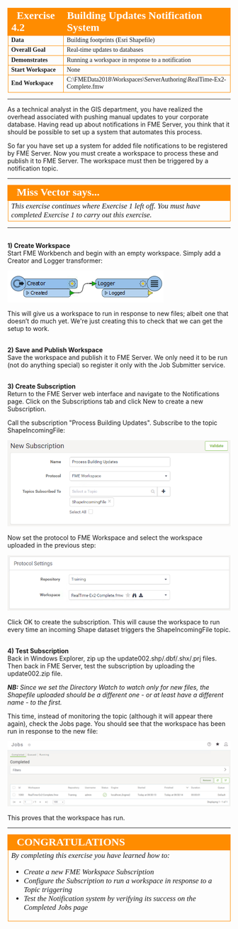 <!--Instructor Notes-->

<!--Exercise Section-->


<table style="border-spacing: 0px;border-collapse: collapse;font-family:serif">
<tr>
<td width=25% style="vertical-align:middle;background-color:darkorange;border: 2px solid darkorange">
<i class="fa fa-cogs fa-lg fa-pull-left fa-fw" style="color:white;padding-right: 12px;vertical-align:text-top"></i>
<span style="color:white;font-size:x-large;font-weight: bold">Exercise 4.2</span>
</td>
<td style="border: 2px solid darkorange;background-color:darkorange;color:white">
<span style="color:white;font-size:x-large;font-weight: bold">Building Updates Notification System</span>
</td>
</tr>

<tr>
<td style="border: 1px solid darkorange; font-weight: bold">Data</td>
<td style="border: 1px solid darkorange">Building footprints (Esri Shapefile)</td>
</tr>

<tr>
<td style="border: 1px solid darkorange; font-weight: bold">Overall Goal</td>
<td style="border: 1px solid darkorange">Real-time updates to databases</td>
</tr>

<tr>
<td style="border: 1px solid darkorange; font-weight: bold">Demonstrates</td>
<td style="border: 1px solid darkorange">Running a workspace in response to a notification</td>
</tr>

<tr>
<td style="border: 1px solid darkorange; font-weight: bold">Start Workspace</td>
<td style="border: 1px solid darkorange">None</td>
</tr>

<tr>
<td style="border: 1px solid darkorange; font-weight: bold">End Workspace</td>
<td style="border: 1px solid darkorange">C:\FMEData2018\Workspaces\ServerAuthoring\RealTime-Ex2-Complete.fmw</td>
</tr>

</table>

---

As a technical analyst in the GIS department, you have realized the overhead associated with pushing manual updates to your corporate database. Having read up about notifications in FME Server, you think that it should be possible to set up a system that automates this process.

So far you have set up a system for added file notifications to be registered by FME Server. Now you must create a workspace to process these and publish it to FME Server. The workspace must then be triggered by a notification topic.

---

<!--Person X Says Section-->

<table style="border-spacing: 0px">
<tr>
<td style="vertical-align:middle;background-color:darkorange;border: 2px solid darkorange">
<i class="fa fa-quote-left fa-lg fa-pull-left fa-fw" style="color:white;padding-right: 12px;vertical-align:text-top"></i>
<span style="color:white;font-size:x-large;font-weight: bold;font-family:serif">Miss Vector says...</span>
</td>
</tr>

<tr>
<td style="border: 1px solid darkorange">
<span style="font-family:serif; font-style:italic; font-size:larger">
This exercise continues where Exercise 1 left off. You must have completed Exercise 1 to carry out this exercise.
</td>
</tr>
</table>

---

<br>**1) Create Workspace**
<br>Start FME Workbench and begin with an empty workspace. Simply add a Creator and Logger transformer:

![](./Images/Img4.408.Ex2.InitialWorkspace.png)

This will give us a workspace to run in response to new files; albeit one that doesn’t do much yet. We're just creating this to check that we can get the setup to work.


<br>**2) Save and Publish Workspace**
<br>Save the workspace and publish it to FME Server. We only need it to be run (not do anything special) so register it only with the Job Submitter service.


<br>**3) Create Subscription**
<br>Return to the FME Server web interface and navigate to the Notifications page. Click on the Subscriptions tab and click New to create a new Subscription.

Call the subscription "Process Building Updates". Subscribe to the topic ShapeIncomingFile:

![](./Images/Img4.409.Ex2.CreateSubscription1.png)

Now set the protocol to FME Workspace and select the workspace uploaded in the previous step:

![](./Images/Img4.410.Ex2.CreateSubscription2.png)

Click OK to create the subscription. This will cause the workspace to run every time an incoming Shape dataset triggers the ShapeIncomingFile topic.


<br>**4) Test Subscription**
<br>Back in Windows Explorer, zip up the update002.shp/.dbf/.shx/.prj files. Then back in FME Server, test the subscription by uploading the update002.zip file. 

***NB:*** *Since we set the Directory Watch to watch only for new files, the Shapefile uploaded should be a different one - or at least have a different name - to the first.*

This time, instead of monitoring the topic (although it will appear there again), check the Jobs page. You should see that the workspace has been run in response to the new file:

![](./Images/Img4.411.Ex2.JobLogShowingTriggeredWorkspace.png)

This proves that the workspace has run.


---

<!--Exercise Congratulations Section--> 

<table style="border-spacing: 0px">
<tr>
<td style="vertical-align:middle;background-color:darkorange;border: 2px solid darkorange">
<i class="fa fa-thumbs-o-up fa-lg fa-pull-left fa-fw" style="color:white;padding-right: 12px;vertical-align:text-top"></i>
<span style="color:white;font-size:x-large;font-weight: bold;font-family:serif">CONGRATULATIONS</span>
</td>
</tr>

<tr>
<td style="border: 1px solid darkorange">
<span style="font-family:serif; font-style:italic; font-size:larger">
By completing this exercise you have learned how to:
<br>
<ul><li>Create a new FME Workspace Subscription</li>
<li>Configure the Subscription to run a workspace in response to a Topic triggering</li>
<li>Test the Notification system by verifying its success on the Completed Jobs page</li></ul>
</span>
</td>
</tr>
</table>   
